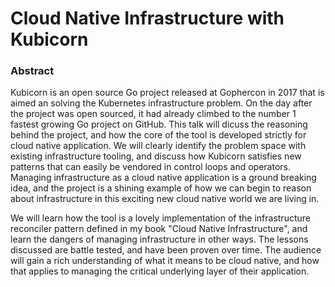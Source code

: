 # Cloud Native Infrastructure with Kubicorn

### Abstract

Kubicorn is an open source Go project released at Gophercon in 2017 that is aimed an solving the Kubernetes infrastructure problem.
On the day after the project was open sourced, it had already climbed to the number 1 fastest growing Go project on GitHub.
This talk will dicuss the reasoning behind the project, and how the core of the tool is developed strictly for cloud native application.
We will clearly identify the problem space with existing infrastructure tooling, and discuss how Kubicorn satisfies new patterns that can easily be vendored in control loops and operators.
Managing infrastructure as a cloud native application is a ground breaking idea, and the project is a shining example of how we can begin to reason about infrastructure in this exciting new cloud native world we are living in.

We will learn how the tool is a lovely implementation of the infrastructure reconciler pattern defined in my book "Cloud Native Infrastructure", and learn the dangers of managing infrastructure in other ways.
The lessons discussed are battle tested, and have been proven over time. The audience will gain a rich understanding of what it means to be cloud native, and how that applies to managing the critical underlying layer of their application.
